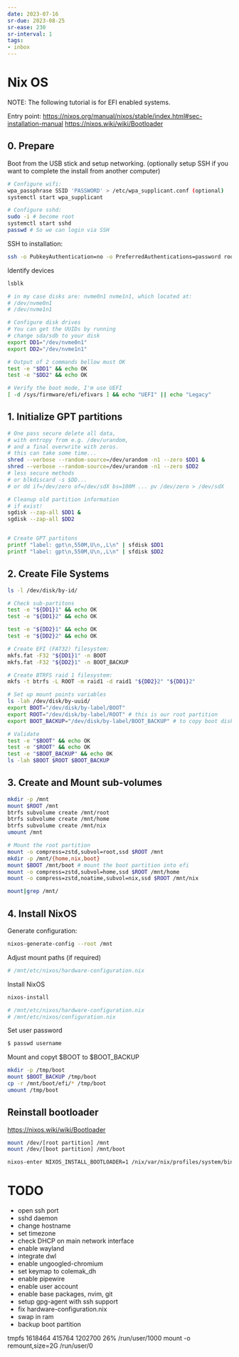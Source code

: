 ```yaml
---
date: 2023-07-16
sr-due: 2023-08-25
sr-ease: 230
sr-interval: 1
tags:
- inbox
---
```


# Nix OS

NOTE: The following tutorial is for EFI enabled systems.

Entry point:
https://nixos.org/manual/nixos/stable/index.html#sec-installation-manual
https://nixos.wiki/wiki/Bootloader

## 0. Prepare

Boot from the USB stick and setup networking. (optionally setup SSH if you want
to complete the install from another computer)
```sh
# Configure wifi:
wpa_passphrase SSID 'PASSWORD' > /etc/wpa_supplicant.conf (optional)
systemctl start wpa_supplicant

# Configure sshd:
sudo -i # become root
systemctl start sshd
passwd # So we can login via SSH
```

SSH to installation:
```bash
ssh -o PubkeyAuthentication=no -o PreferredAuthentications=password root@192.168.122.86
```

Identify devices
```sh
lsblk

# in my case disks are: nvme0n1 nvme1n1, which located at:
# /dev/nvme0n1
# /dev/nvme1n1

# Configure disk drives
# You can get the UUIDs by running
# change sda/sdb to your disk
export DD1="/dev/nvme0n1"
export DD2="/dev/nvme1n1"

# Output of 2 commands bellow must OK
test -e "$DD1" && echo OK
test -e "$DD2" && echo OK

# Verify the boot mode, I'm use UEFI
[ -d /sys/firmware/efi/efivars ] && echo "UEFI" || echo "Legacy"
```

## 1. Initialize GPT partitions

```sh
# One pass secure delete all data,
# with entropy from e.g. /dev/urandom,
# and a final overwrite with zeros.
# this can take some time...
shred --verbose --random-source=/dev/urandom -n1 --zero $DD1 &
shred --verbose --random-source=/dev/urandom -n1 --zero $DD2
# less secure methods
# or blkdiscard -s $DD...
# or dd if=/dev/zero of=/dev/sdX bs=100M ... pv /dev/zero > /dev/sdX

# Cleanup old partition information
# if exist!
sgdisk --zap-all $DD1 &
sgdisk --zap-all $DD2


# Create GPT partitons
printf "label: gpt\n,550M,U\n,,L\n" | sfdisk $DD1
printf "label: gpt\n,550M,U\n,,L\n" | sfdisk $DD2
```

## 2. Create File Systems

```sh
ls -l /dev/disk/by-id/

# Check sub-partitons
test -e "${DD1}1" && echo OK
test -e "${DD1}2" && echo OK

test -e "${DD2}1" && echo OK
test -e "${DD2}2" && echo OK

# Create EFI (FAT32) filesystem:
mkfs.fat -F32 "${DD1}1" -n BOOT
mkfs.fat -F32 "${DD2}1" -n BOOT_BACKUP

# Create BTRFS raid 1 filesystem:
mkfs -t btrfs -L ROOT -m raid1 -d raid1 "${DD2}2" "${DD1}2"

# Set up mount points variables
ls -lah /dev/disk/by-uuid/
export BOOT="/dev/disk/by-label/BOOT"
export ROOT="/dev/disk/by-label/ROOT" # this is our root partition
export BOOT_BACKUP="/dev/disk/by-label/BOOT_BACKUP" # to copy boot disk

# Validate
test -e "$BOOT" && echo OK
test -e "$ROOT" && echo OK
test -e "$BOOT_BACKUP" && echo OK
ls -lah $BOOT $ROOT $BOOT_BACKUP
```

## 3. Create and Mount sub-volumes

```sh
mkdir -p /mnt
mount $ROOT /mnt
btrfs subvolume create /mnt/root
btrfs subvolume create /mnt/home
btrfs subvolume create /mnt/nix
umount /mnt

# Mount the root partition
mount -o compress=zstd,subvol=root,ssd $ROOT /mnt
mkdir -p /mnt/{home,nix,boot}
mount $BOOT /mnt/boot # mount the boot partition into efi
mount -o compress=zstd,subvol=home,ssd $ROOT /mnt/home
mount -o compress=zstd,noatime,subvol=nix,ssd $ROOT /mnt/nix

mount|grep /mnt/
```


## 4. Install NixOS

Generate configuration:
```sh
nixos-generate-config --root /mnt
```

Adjust mount paths (if required)
```sh
# /mnt/etc/nixos/hardware-configuration.nix
```


Install NixOS
```sh
nixos-install
```

```sh
# /mnt/etc/nixos/hardware-configuration.nix
# /mnt/etc/nixos/configuration.nix
```

Set user password
```sh
$ passwd username
```

Mount and copyt $BOOT to $BOOT_BACKUP
```sh
mkdir -p /tmp/boot
mount $BOOT_BACKUP /tmp/boot
cp -r /mnt/boot/efi/* /tmp/boot
umount /tmp/boot
```

## Reinstall bootloader
https://nixos.wiki/wiki/Bootloader

```sh
mount /dev/[root partition] /mnt
mount /dev/[boot partition] /mnt/boot

nixos-enter NIXOS_INSTALL_BOOTLOADER=1 /nix/var/nix/profiles/system/bin/switch-to-configuration boot
```

# TODO

- open ssh port
- sshd daemon
- change hostname
- set timezone
- check DHCP on main network interface
- enable wayland
- integrate dwl
- enable ungoogled-chromium
- set keymap to colemak_dh
- enable pipewire
- enable user account
- enable base packages, nvim, git
- setup gpg-agent with ssh support
- fix hardware-configuration.nix
- swap in ram
- backup boot partition


tmpfs 1618464 415764 1202700 26% /run/user/1000
mount -o remount,size=2G /run/user/0